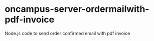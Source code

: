 # oncampus-server-ordermailwith-pdf-invoice
Node.js code to send order confirmed email with pdf invoice
